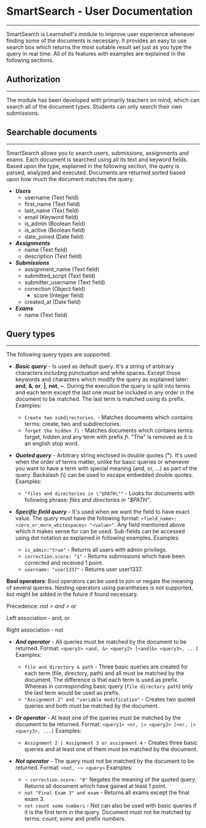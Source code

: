 # SmartSearch - User Documentation
---
SmartSearch is Learnshell's module to improve user experience whenever finding some of the documents is necessary. It provides an easy to use search box which returns the most suitable result set just as you type the query in real time. All of its features with examples are explained in the following sections. 

## Authorization
---
The module has been developed with primarily teachers on mind, which can search all of the document types. 
Students can only search their own submissions. 

## Searchable documents
---
SmartSearch allows you to search users, submissions, assignments and exams. Each document is searched using all its text and keyword fields. Based upon the type, explained in the following section, the query is parsed, analyzed and executed. Documents are returned sorted based upon how much the document matches the query.
- ***Users***
    - username (Text field)
    - first_name (Text field)
    - last_name (Text field)
    - email (Keyword field)
    - is_admin (Boolean field)
    - is_active (Boolean field)
    - date_joined (Date field)
- ***Assignments***
    - name (Text field)
    - description (Text field)
- ***Submissions***
    - assignment_name (Text field)
    - submitted_script (Text field)
    - submitter_username (Text field)
    - correction (Object field)
        - score (Integer field)
    - created_at (Date field)
- ***Exams***
    - name (Text field)

## Query types
---
The following query types are supported:
- ***Basic query*** - Is used as default query. It's  a string of arbitrary characters including punctuation and white spaces. Except those keywords and characters which modify the query as explained later: **and**, **&**, **or**, **|**, **not**, **~**. During the execution the query is split into terms and each term except the last one must be included in any order in the document to be matched. The last term is matched using its prefix.
Examples: 
    - `Create two subdirectories.` - Matches documents which contains terms: create, two and subdirectories. 
    - `forget the hidden fi` - Matches documents which contains terms: forget, hidden and any term with prefix *fi*. "The" is removed as it is an english stop word.

- ***Quoted query*** - Arbitrary string enclosed in double quotes (**"**). It's used when the order of terms matter, unlike for basic queries or whenever you want to have a term with special meaning (and, or, ...) as part of the query. Backslash (\\) can be used to escape embedded double quotes.
Examples: 
    - `"files and directories in \"$PATH\""` - Looks for documents with following phrase: *files and directories in "$PATH"*. 

- ***Specific field query*** - It's used when we want the field to have exact value. The query must have the following format: `<field_name>: <zero_or_more_whitespaces> "<value>"`. Any field mentioned above which it makes sense for can be used. Sub-fields can be accessed using dot notation as explained in following examples.
Examples: 
    - `is_admin:"true"` - Returns all users with admin privilegs.
    - `correction.score: "1"` - Returns submissions which have been corrected and received 1 point.
    - `username: "user1337"` - Returns user user1337.

**Bool operators**:
Bool operators can be used to join or negate the meaning of several queries. Nesting operators using parantheses is not supported, but might be added in the future if found necessary.

Precedence: *not > and > or* 

Left association - and, or

Right association - not

- ***And operator*** - All queries must be matched by the document to be returned. Format: `<query1> <and, &> <query2> [<and|&> <query3>, ...]`
Examples: 
    - `file and directory & path` - Three basic queries are created for each term (file, directory, path) and all must be matched by the document. The difference is that each term is used as prefix. Whereas in corresponding basic query (`file directory path`) only the last term would be used as prefix.
    - `"Assignment 2" and "variable modification"` - Creates two quoted queries and both must be matched by the document.

- ***Or operator*** - At least one of the queries must be matched by the document to be returned. Format: `<query1> <or, |> <query2> [<or, |> <query3>, ...]`
Examples: 
    - `Assignment 2 | Assignment 3 or assignment 4` - Creates three basic queries and at least one of them must be matched by the document.

- ***Not operator*** - The query must not be matched by the document to be returned. Format: `<not, ~> <query>`
Examples: 
    - `~ correction.score: "0"` Negates the meaning of the quoted query. Returns all document which have gained at least 1 point.
    - `not "Final Exam 3" and exam` - Returns all exams except the final exam 3.
    - `not count some numbers` - Not can also be used with basic queries if it is the first term in the query. Document must not be matched by terms: *count, some* and prefix *numbers*.
